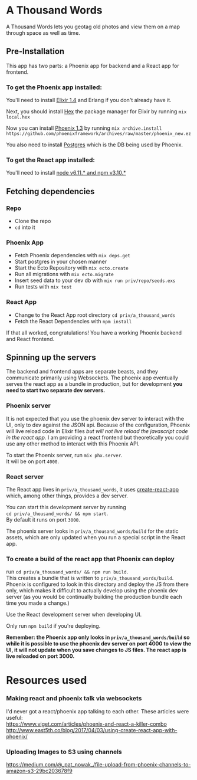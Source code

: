 # A Thousand Words

A Thousand Words lets you geotag old photos and view them on a map through space as well as time.

## Pre-Installation

This app has two parts: a Phoenix app for backend and a React app for frontend.  

### To get the Phoenix app installed:  

You'll need to install [Elixir 1.4](https://elixir-lang.org/install.html) and Erlang if you don't already have it.  
  
Next, you should install [Hex](https://hex.pm/) the package manager for Elixir by running `mix local.hex`  

Now you can install [Phoenix 1.3](http://www.phoenixframework.org/) by running `mix archive.install https://github.com/phoenixframework/archives/raw/master/phoenix_new.ez`  

You also need to install [Postgres](https://wiki.postgresql.org/wiki/Detailed_installation_guides) which is the DB being used by Phoenix.  

### To get the React app installed:  

You'll need to install [node v6.11.* and npm v3.10.*](https://nodejs.org/en/download/)  

## Fetching dependencies  
### Repo
- Clone the repo
- `cd` into it  

### Phoenix App
- Fetch Phoenix dependencies with `mix deps.get`  
- Start postgres in your chosen manner  
- Start the Ecto Repository with `mix ecto.create`
- Run all migrations with `mix ecto.migrate`
- Insert seed data to your dev db with `mix run priv/repo/seeds.exs`
- Run tests with `mix test`  

### React App  
- Change to the React App root directory `cd priv/a_thousand_words`
- Fetch the React Dependencies with `npm install`

If that all worked, congratulations! You have a working Phoenix backend and React frontend.  

## Spinning up the servers  

The backend and frontend apps are separate beasts, and they communicate primarily using Websockets. 
The phoenix app eventually serves the react app as a bundle in production, but for development **you need to start two separate dev servers.**   

### Phoenix server

 It is not expected that you use the phoenix dev server to interact with the UI, only to dev against the JSON api. Because of the configuration, Phoenix will live reload code in Elixir files _but will not live reload the javascript code in the react app._ I am providing a react frontend but theoretically you could use any other method to interact with this Phoenix API.

 To start the Phoenix server, run `mix phx.server`.  
 It will be on port `4000`.


### React server

The React app lives in `priv/a_thousand_words`, it uses [create-react-app](https://github.com/facebookincubator/create-react-app) which, among other things, provides a dev server.

You can start this development server by running  
`cd priv/a_thousand_words/ && npm start`.  
By default it runs on port `3000`.

The phoenix server looks in `priv/a_thousand_words/build` for the static assets, which are only updated
when you run a special script in the React app.

### To create a build of the react app that Phoenix can deploy
run `cd priv/a_thousand_words/ && npm run build`.  
This creates a bundle that is written to `priv/a_thousand_words/build`.  
Phoenix is configured to look in this directory and deploy the JS from there only, which makes it difficult to actually develop using the phoenix dev server (as you would be continually building the production bundle each time you made a change.)  

Use the React development server when developing UI.  

 Only run `npm build` if you're deploying.

 **Remember: the Phoenix app only looks in `priv/a_thousand_words/build` so while it is possible to use the phoenix dev server on port 4000 to view the UI, it will not update when you save changes to JS files. The react app is live reloaded on port 3000.**  

 # Resources used  
### Making react and phoenix talk via websockets  
I'd never got a react/phoenix app talking to each other. These articles were useful:  
https://www.viget.com/articles/phoenix-and-react-a-killer-combo  
http://www.east5th.co/blog/2017/04/03/using-create-react-app-with-phoenix/

### Uploading Images to S3 using channels
https://medium.com/@_pat_nowak_/file-upload-from-phoenix-channels-to-amazon-s3-29bc203678f9
